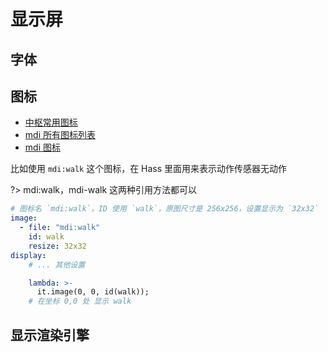 # 显示屏



## 字体




## 图标





- [中枢常用图标](https://cdn.rawgit.com/james-fry/home-assistant-mdi:efd95d7a/home-assistant-mdi.html)
- [mdi 所有图标列表](https://cdn.materialdesignicons.com/3.3.92/)
- [mdi 图标](https://materialdesignicons.com/)

比如使用 `mdi:walk` 这个图标，在 Hass 里面用来表示动作传感器无动作

?> mdi:walk，mdi-walk 这两种引用方法都可以

```yaml
# 图标名 `mdi:walk`，ID 使用 `walk`，原图尺寸是 256x256，设置显示为 `32x32`
image:
  - file: "mdi:walk"
    id: walk
    resize: 32x32
display:
    # ... 其他设置

    lambda: >-
      it.image(0, 0, id(walk));
    # 在坐标 0,0 处 显示 walk
```










## 显示渲染引擎

